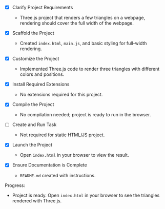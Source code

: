 - [x] Clarify Project Requirements
  - Three.js project that renders a few triangles on a webpage, rendering should cover the full width of the webpage.

- [x] Scaffold the Project
  - Created `index.html`, `main.js`, and basic styling for full-width rendering.
- [x] Customize the Project
  - Implemented Three.js code to render three triangles with different colors and positions.
- [x] Install Required Extensions
  - No extensions required for this project.
- [x] Compile the Project
  - No compilation needed; project is ready to run in the browser.
- [ ] Create and Run Task
  - Not required for static HTML/JS project.
- [x] Launch the Project
  - Open `index.html` in your browser to view the result.
- [x] Ensure Documentation is Complete
  - `README.md` created with instructions.

Progress:
- Project is ready. Open `index.html` in your browser to see the triangles rendered with Three.js.
